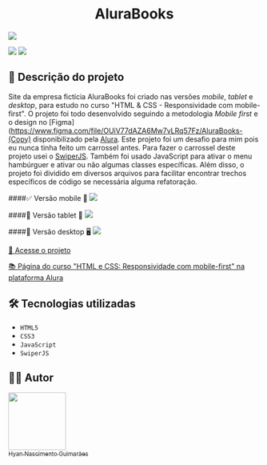<h1 align="center"> AluraBooks </h1>

![](https://raw.githubusercontent.com/hyanguimaraes/Alurabooks/main/assets/img/readme/Alurabooks_mobile_finalizado.gif#vitrinedev)

![](https://img.shields.io/github/forks/hyanguimaraes/Alurabooks?style=social) ![](https://img.shields.io/github/last-commit/hyanguimaraes/Alurabooks?style=plastic)

📝 Descrição do projeto
---
Site da empresa fictícia AluraBooks foi criado nas versões _mobile_, _tablet_ e _desktop_, para estudo no curso "HTML & CSS - Responsividade com mobile-first". O projeto foi todo desenvolvido seguindo a metodologia _Mobile first_ e o design no [Figma](https://www.figma.com/file/OUiV77dAZA6Mw7vLRq57Fz/AluraBooks-(Copy) disponibilizado pela [Alura](https://www.alura.com.br/). Este projeto foi um desafio para mim pois eu nunca tinha feito um carrossel antes. Para fazer o carrossel deste projeto usei o [SwiperJS](https://swiperjs.com/get-started#use-swiper-from-cdn). Também foi usado JavaScript para ativar o menu hambúrguer e ativar ou não algumas classes específicas. Além disso, o projeto foi dividido em diversos arquivos para facilitar encontrar trechos específicos de código se necessária alguma refatoração.

####✅ Versão mobile 📱
![](https://raw.githubusercontent.com/hyanguimaraes/Alurabooks/main/assets/img/readme/Alurabooks_mobile_finalizado.gif)

####🚧 Versão tablet 📱
![](https://raw.githubusercontent.com/hyanguimaraes/Alurabooks/main/assets/img/readme/Alurabooks_tablet_finalizado.gif)

####🚧 Versão desktop 🖥️
![](https://raw.githubusercontent.com/hyanguimaraes/Alurabooks/main/assets/img/readme/Alurabooks_desktop_finalizado.gif)


[🔗 Acesse o projeto](https://hyanguimaraes.github.io/Alurabooks/)

[📚 Página do curso "HTML e CSS: Responsividade com mobile-first" na plataforma Alura](https://cursos.alura.com.br/course/html-css-responsividade-mobile-first)

🛠️ Tecnologias utilizadas
---
- ``HTML5``
- ``CSS3``
- ``JavaScript``
- ``SwiperJS``

✍🏻 Autor
---
 [<img src="https://avatars.githubusercontent.com/u/112709798?s=400&u=bf197a3880a44c701b3303e07c052a74cb8d96b1&v=4" width=115><br><sub>Hyan Nascimento Guimarães</sub>](https://github.com/hyanguimaraes)